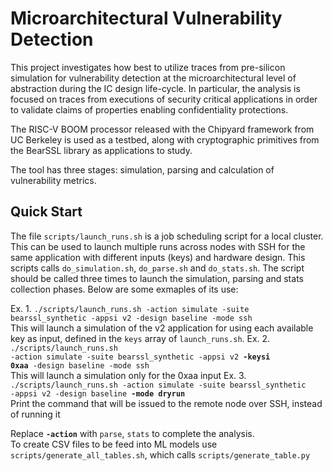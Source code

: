 # Microarchitectural Vulnerability Detection
This project investigates how best to utilize traces from pre-silicon simulation for vulnerability detection at the microarchitectural level of abstraction during the IC design life-cycle.  In particular, the analysis is focused on traces from executions of security critical applications in order to validate claims of properties enabling confidentiality protections.

The RISC-V BOOM processor released with the Chipyard framework from UC Berkeley is used as a testbed, along with cryptographic primitives from the BearSSL library as applications to study.

The tool has three stages: simulation, parsing and calculation of vulnerability metrics.

## Quick Start

The file <code>scripts/launch_runs.sh</code> is a job scheduling script for a local cluster. This can be used to launch multiple runs across nodes with SSH for the same application with different inputs (keys) and hardware design. This scripts calls <code>do_simulation.sh</code>, <code>do_parse.sh</code> and <code>do_stats.sh</code>. The script should be called three times to launch the simulation, parsing and stats collection phases. Below are some exmaples of its use:

Ex. 1. <code>./scripts/launch_runs.sh -action simulate -suite bearssl_synthetic -appsi v2 -design baseline -mode ssh</code>   
    This will launch a simulation of the v2 application for using each available key as input, defined in the <code>keys</code> array of <code>launch_runs.sh</code>.
Ex. 2. <code>./scripts/launch_runs.sh -action simulate -suite bearssl_synthetic -appsi v2 **-keysi 0xaa** -design baseline -mode ssh</code>  
    This will launch a simulation only for the 0xaa input
Ex. 3. <code>./scripts/launch_runs.sh -action simulate -suite bearssl_synthetic -appsi v2 -design baseline **-mode dryrun**</code>    
    Print the command that will be issued to the remote node over SSH, instead of running it
    
Replace <code>**-action**</code> with <code>parse</code>, <code>stats</code> to complete the analysis.  
To create CSV files to be feed into ML models use <code>scripts/generate_all_tables.sh</code>, which calls <code>scripts/generate_table.py<script>.</code>
    
### Debugging
There are other tools available to help with debugging and quickly finding information. The <code>pc_finder.py</code> script will locate the program counter (PC) values which lie on the boundaries of identified security-critical regions (SCRs) by supplying thier function names/labels.
Also, <code>inspect_instructions.py</code> can be run interactively in python to search through the list of instructions fed into the pipeline and shows the timestamps for that an instruction occupied various pipeline stages. If not timestamp is found for a particular stage, it means the instruction was speculative and squashed before entering that stage.


## Simulation

### Processor Simulator
The first stage is to simulate the processor-under-test, executing the selected application. We use the Verilator backend, which is a cycle-accurate C++ model of the hardware.

1. Clone the Chipyard repository from Github: <code>git clone https://github.com/ucb-bar/chipyard.git</code>
2. Checkout version 1.2.0: <code>git checkout tags/1.2.0</code>
3. Change the submodule path for the BOOM processor to point to our modified implementation:
    1. Open .gitmodules from the root directory of Chipyard
    2. Under <code>[submodule "generators/boom"]</code>, change to <code>url = https://github.com/kristinbarber/riscv-boom.git</code>
4. Follow instructions for repository initialization from Chipyard documentation
5. Checkout 'kmb' branch: <code>git checkout kmb</code>
6. Change to the <code>sims/verilator</code> directory
    1. Run <code>CONFIG=SmallBoomConfig</code>, this command will generate the simulator executable

### Applications
The <code>apps</code> directory holds respositories for tests to be run with the simulator.

We have created several unit tests based on the BearSSL library primitives that are intended to (1) ease use with the simulation platform, (2) exercise known vulnerabilities and (3) test the robustness of software mitigation techniques.
The unit tests can be found under <code>apps/bearssl-0.6/microsampler_tests</code> and can all be compiled using the provided Makefile. These tests take as input the secret key represented as a hexidecimal value and should be equal to the expected number of bytes (bits) for the cipher selected (e.g., 1024-bit for RSA (modpow)).

## State Construction
    
## Metric Calculation and Statistics Reporting

## Software Modules
